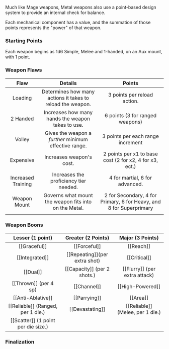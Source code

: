 Much like Mage weapons, Metal weapons also use a point-based design system to provide an internal check for balance. 

Each mechanical component has a value, and the summation of those points represents the "power" of that weapon. 

### Starting Points 

Each weapon begins as 1d6 Simple, Melee and 1-handed, on an Aux mount, with 1 point.

### Weapon Flaws 

|        Flaw        |                          Details                           |                               Points                                |
|:------------------:|:----------------------------------------------------------:|:-------------------------------------------------------------------:|
|      Loading       | Determines how many actions it takes to reload the weapon. |                     3 points per reload action.                     |
|      2 Handed      |     Increases how many hands the weapon takes to use.      |                   6 points (3 for ranged weapons)                   |
|       Volley       |   Gives the weapon a *further* minimum effective range.    |                  3 points per each range increment                  |
|     Expensive      |                  Increases weapon's cost.                  |       2 points per x1 to base cost (2 for x2, 4 for x3, ect.)       |
| Increased Training |           Increases the proficiency tier needed.           |                   4 for martial, 6 for advanced.                    |
|    Weapon Mount    |   Governs what mount the weapon fits into on the Metal.    | 2 for Secondary, 4 for Primary, 6 for Heavy, and 8 for Superprimary |
|                    |                                                            |                                                                     |

### Weapon Boons

|          Lesser (1 point)           |      Greater (2 Points)       |         Major (3 Points)          |
|:-----------------------------------:|:-----------------------------:|:---------------------------------:|
|            [[Graceful]]             |         [[Forceful]]          |             [[Reach]]             |
|           [[Integrated]]            | [[Repeating]](per extra shot) |           [[Critical]]            |
|              [[Dual]]               |  [[Capacity]] (per 2 shots.)  |   [[Flurry]] (per extra attack)   |
|        [[Thrown]] (per 4 sp)        |          [[Channel]]          |         [[High-Powered]]          |
|          [[Anti-Ablative]]          |         [[Parrying]]          |             [[Area]]              |
|  [[Reliable]] (Ranged, per 1 die.)  |        [[Devastating]]        | [[Reliable]]  (Melee, per 1 die.) |
| [[Scatter]] (1 point per die size.) |                               |                                   |

### Finalization 